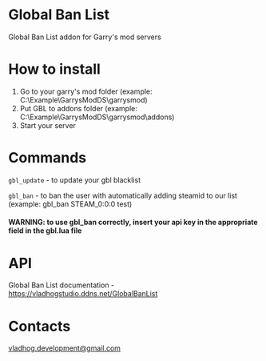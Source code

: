 # Global Ban List
Global Ban List addon for Garry's mod servers
# How to install
1. Go to your garry's mod folder (example: C:\Example\GarrysModDS\garrysmod)
2. Put GBL to addons folder (example: C:\Example\GarrysModDS\garrysmod\addons)
3. Start your server
# Commands
  ```gbl_update``` - to update your gbl blacklist
  
  ```gbl_ban``` - to ban the user with automatically adding steamid to our list (example: gbl_ban STEAM_0:0:0 test)
#### WARNING: to use gbl_ban correctly, insert your api key in the appropriate field in the gbl.lua file
# API
Global Ban List documentation - https://vladhogstudio.ddns.net/GlobalBanList
# Contacts
vladhog.development@gmail.com

